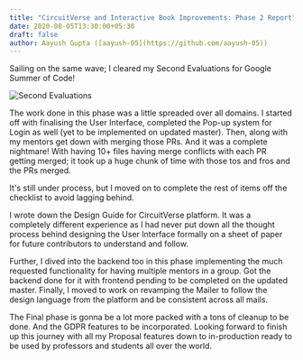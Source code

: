 ```yaml
---
title: "CircuitVerse and Interactive Book Improvements: Phase 2 Report"
date: 2020-08-05T13:30:00+05:30
draft: false
author: Aayush Gupta ([aayush-05](https://github.com/aayush-05))
---
```


Sailing on the same wave; I cleared my Second Evaluations for Google Summer of Code!

![Second Evaluations](/img/Aayush_Second_Evaluation.PNG)

The work done in this phase was a little spreaded over all domains. I started off with finalising the User Interface, completed the Pop-up system for Login as well (yet to be implemented on updated master).
Then, along with my mentors get down with merging those PRs. And it was a complete nightmare! With having 10+ files having merge conflicts with each PR getting merged; it took up a huge chunk of time with those tos and fros and the PRs merged.

It's still under process, but I moved on to complete the rest of items off the checklist to avoid lagging behind.

I wrote down the Design Guide for CircuitVerse platform. It was a completely different experience as I had never put down all the thought process behind designing the User Interface formally on a sheet of paper for future contributors to understand and follow.

Further, I dived into the backend too in this phase implementing the much requested functionality for having multiple mentors in a group. Got the backend done for it with frontend pending to be completed on the updated master.
Finally, I moved to work on revamping the Mailer to follow the design language from the platform and be consistent across all mails.

The Final phase is gonna be a lot more packed with a tons of cleanup to be done. And the GDPR features to be incorporated.
Looking forward to finish up this journey with all my Proposal features down to in-production ready to be used by professors and students all over the world.
